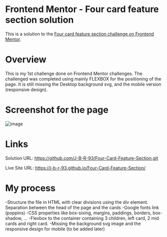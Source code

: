 # Frontend Mentor - Four card feature section solution

This is a solution to the [Four card feature section challenge on Frontend Mentor](https://www.frontendmentor.io/challenges/four-card-feature-section-weK1eFYK).

# Overview

This is my 1st challenge done on Frontend Mentor challenges.
The challenged was completed using mainly FLEXBOX for the positioning of the page.
It is still missing the Desktop background svg, and the mobile version (responsive design).

# Screenshot for the page

![image](https://user-images.githubusercontent.com/82395036/134781141-ee755a38-fab7-4bc6-a79f-ba0de4eeb2b1.png)


# Links

Solution URL: https://github.com/J-B-R-93/Four-Card-Feature-Section.git

Live Site URL: https://j-b-r-93.github.io/Four-Card-Feature-Section/

# My process

-Structure the file in HTML with clear divisions using the div element. Separation between the head of the page and the cards
-Google fonts link (poppins)
-CSS properties like box-sixing, margins, paddings, borders, box-shadow, ...
-Flexbox to the container containing 3 children, left card, 2 mid cards and right card.
-Missing the background svg image and the responsive design for mobile (to be added later)
